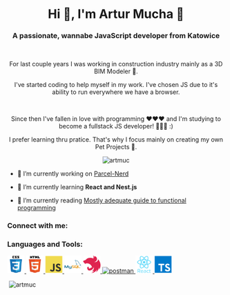 <h1 align="center">Hi 👋, I'm Artur Mucha 🦄</h1>
<h3 align="center">A passionate, wannabe JavaScript developer from Katowice</h3>
<br>
<p align="center">For last couple years I was working in construction industry mainly as a 3D BIM Modeler 👷.</p>
<p align="center">I've started coding to help myself in my work. I've chosen JS due to it's ability to run everywhere we have a browser.</p>
<br>
<p align="center">Since then I've fallen in love with programming ❤️❤️❤️ and I'm studying to become a fullstack JS developer! 🚀🚀🚀 :)</p>
<p align="center">I prefer learning thru pratice. That's why I focus mainly on creating my own Pet Projects 🐹.</p>
<p align="center"> <img src="https://komarev.com/ghpvc/?username=artmuc&label=Profile%20views&color=0e75b6&style=flat" alt="artmuc" /> </p>

- 🔭 I’m currently working on [Parcel-Nerd](https://github.com/ARTMUC/parcel-nerd)

- 🌱 I’m currently learning **React and Nest.js**

- 📗 I’m currently reading [Mostly adequate guide to functional programming](https://github.com/MostlyAdequate/mostly-adequate-guide)

<h3 align="left">Connect with me:</h3>
<p align="left">
</p>

<h3 align="left">Languages and Tools:</h3>
<p align="left"> <a href="https://www.w3schools.com/css/" target="_blank" rel="noreferrer"> <img src="https://raw.githubusercontent.com/devicons/devicon/master/icons/css3/css3-original-wordmark.svg" alt="css3" width="40" height="40"/> </a> <a href="https://www.w3.org/html/" target="_blank" rel="noreferrer"> <img src="https://raw.githubusercontent.com/devicons/devicon/master/icons/html5/html5-original-wordmark.svg" alt="html5" width="40" height="40"/> </a> <a href="https://developer.mozilla.org/en-US/docs/Web/JavaScript" target="_blank" rel="noreferrer"> <img src="https://raw.githubusercontent.com/devicons/devicon/master/icons/javascript/javascript-original.svg" alt="javascript" width="40" height="40"/> </a> <a href="https://www.mysql.com/" target="_blank" rel="noreferrer"> <img src="https://raw.githubusercontent.com/devicons/devicon/master/icons/mysql/mysql-original-wordmark.svg" alt="mysql" width="40" height="40"/> </a> <a href="https://nestjs.com/" target="_blank" rel="noreferrer"> <img src="https://raw.githubusercontent.com/devicons/devicon/master/icons/nestjs/nestjs-plain.svg" alt="nestjs" width="40" height="40"/> </a> <a href="https://postman.com" target="_blank" rel="noreferrer"> <img src="https://www.vectorlogo.zone/logos/getpostman/getpostman-icon.svg" alt="postman" width="40" height="40"/> </a> <a href="https://reactjs.org/" target="_blank" rel="noreferrer"> <img src="https://raw.githubusercontent.com/devicons/devicon/master/icons/react/react-original-wordmark.svg" alt="react" width="40" height="40"/> </a> <a href="https://www.typescriptlang.org/" target="_blank" rel="noreferrer"> <img src="https://raw.githubusercontent.com/devicons/devicon/master/icons/typescript/typescript-original.svg" alt="typescript" width="40" height="40"/> </a> </p>

<p>&nbsp;<img align="center" src="https://github-readme-stats.vercel.app/api?username=artmuc&show_icons=true&locale=en" alt="artmuc" /></p>
